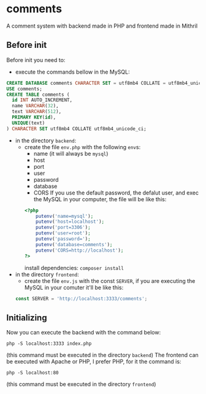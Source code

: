 # comments
A comment system with backend made in PHP and frontend made in Mithril

## Before init
Before init you need to:
*  execute the commands bellow in the MySQL:
  ```sql
  CREATE DATABASE comments CHARACTER SET = utf8mb4 COLLATE = utf8mb4_unicode_ci;
  USE comments;
  CREATE TABLE comments (
  	id INT AUTO_INCREMENT,
  	name VARCHAR(32),
  	text VARCHAR(512),
  	PRIMARY KEY(id),
  	UNIQUE(text)
  ) CHARACTER SET utf8mb4 COLLATE utf8mb4_unicode_ci;
  ```
* in the directory `backend`:
  * create the file `env.php` with the following `env`s:
    * name (it will always be `mysql`)
    * host
    * port
    * user
    * password
    * database
    * CORS
    If you use the default password, the defalut user, and exec the MySQL in your computer, the file will be like this:
    ```php
    <?php
    	putenv('name=mysql');
    	putenv('host=localhost');
    	putenv('port=3306');
    	putenv('user=root');
    	putenv('password=');
    	putenv('database=comments');
    	putenv('CORS=http://localhost');
    ?>
    ```
	install dependencies: `composer install`
* in the directory `frontend`:
  * create the file `env.js` with the const `SERVER`, if you are executing the MySQL in your comuter it'll be like this:
  ```js
  const SERVER = 'http://localhost:3333/comments';
  ```

## Initializing
Now you can execute the backend with the command below:
```
php -S localhost:3333 index.php
```
(this command must be executed in the directory `backend`)
The frontend can be executed with Apache or PHP, I prefer PHP, for it the command is:
```
php -S localhost:80
```
(this command must be executed in the directory `frontend`)